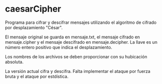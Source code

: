 # caesarCipher

Programa para cifrar y descifrar mensajes utilizando el algoritmo de cifrado por desplazamiento "César".

El mensaje original se guarda en mensaje.txt, el mensaje cifrado en mensaje.cipher y el mensaje descifrado en mensaje.decipher. La llave es un número entero positivo que indica el desplazamiento.

Los nombres de los archivos se deben proporcionar con su hubicación absoluta.

La versión actual cifra y descifra. Falta implementar el ataque por fuerza bruta y el ataque por estdística.

